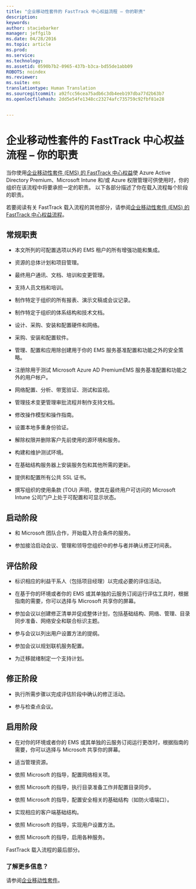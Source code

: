 ```yaml
---
title: "企业移动性套件的 FastTrack 中心权益流程 – 你的职责"
description: 
keywords: 
author: staciebarker
manager: jeffgilb
ms.date: 04/28/2016
ms.topic: article
ms.prod: 
ms.service: 
ms.technology: 
ms.assetid: 0590b7b2-0965-437b-b3ca-bd55de1abb09
ROBOTS: noindex
ms.reviewer: 
ms.suite: ems
translationtype: Human Translation
ms.sourcegitcommit: a92fcc56cea75adb6c3db4eeb197dba77d2b63b7
ms.openlocfilehash: 2dd5e54fe1348cc23274afc735759c92fbf81e28


---
```


# 企业移动性套件的 FastTrack 中心权益流程 – 你的职责

当你使用[企业移动性套件 (EMS) 的 FastTrack 中心权益](fasttrack-center-benefit-for-enterprise-mobility-suite-ems.md)使 Azure Active Directory Premium、Microsoft Intune 和/或 Azure 权限管理可供使用时，你的组织在该流程中将要承担一定的职责。 以下各部分描述了你在载入流程每个阶段的职责。

若要阅读有关 FastTrack 载入流程的其他部分，请参阅[企业移动性套件 (EMS) 的 FastTrack 中心权益流程](fasttrack-center-benefit-process-for-enterprise-mobility-suite-ems.md)。

## 常规职责

-   本文所列的可配置选项以外的 EMS 租户的所有增强功能和集成。

-   资源的总体计划和项目管理。

-   最终用户通讯、文档、培训和变更管理。

-   支持人员文档和培训。

-   制作特定于组织的所有报表、演示文稿或会议记录。

-   制作特定于组织的体系结构和技术文档。

-   设计、采购、安装和配置硬件和网络。

-   采购、安装和配置软件。

-   管理、配置和应用除创建用于你的 EMS 服务基准配置和功能之外的安全策略。

-   注册除用于测试 Microsoft Azure AD PremiumEMS 服务基准配置和功能之外的用户帐户。

-   网络配置、分析、带宽验证、测试和监视。

-   管理技术变更管理审批流程并制作支持文档。

-   修改操作模型和操作指南。

-   设置本地多重身份验证。

-   解除权限并删除客户先前使用的源环境和服务。

-   构建和维护测试环境。

-   在基础结构服务器上安装服务包和其他所需的更新。

-   提供和配置所有公共 SSL 证书。

-   撰写组织的使用条款 (TOU) 声明，使其在最终用户可访问的 Microsoft Intune 公司门户上处于可配置和可显示状态。

## 启动阶段

-   和 Microsoft 团队合作，开始载入符合条件的服务。

-   参加接洽启动会议、管理和领导您组织中的参与者并确认修正时间表。

## 评估阶段

-   标识相应的利益干系人（包括项目经理）以完成必要的评估活动。

-   在基于你的环境或者你的 EMS 或其单独的云服务订阅运行评估工具时，根据指南的需要，你可以选择与 Microsoft 共享你的屏幕。

-   参加会议以创建修正清单并促成整体计划，包括基础结构、网络、管理、目录同步准备、网络安全和联合标识主题。

-   参与会议以列出用户设置方法的提纲。

-   参加会议以规划联机服务配置。

-   为迁移就绪制定一个支持计划。

## 修正阶段

-   执行所需步骤以完成评估阶段中确认的修正活动。

-   参与检查点会议。

## 启用阶段

-   在对你的环境或者你的 EMS 或其单独的云服务订阅运行更改时，根据指南的需要，你可以选择与 Microsoft 共享你的屏幕。

-   适当管理资源。

-   依照 Microsoft 的指导，配置网络相关项。

-   依照 Microsoft 的指导，执行目录准备工作并配置目录同步。

-   依照 Microsoft 的指导，配置安全相关的基础结构（如防火墙端口）。

-   实现相应的客户端基础结构。

-   依照 Microsoft 的指导，实现用户设置方法。

-   依照 Microsoft 的指导，启用各种服务。

FastTrack 载入流程的最后部分。

### 了解更多信息？
请参阅[企业移动性套件](https://www.microsoft.com/en-us/server-cloud/enterprise-mobility/overview.aspx)。




<!--HONumber=Jun16_HO4-->


